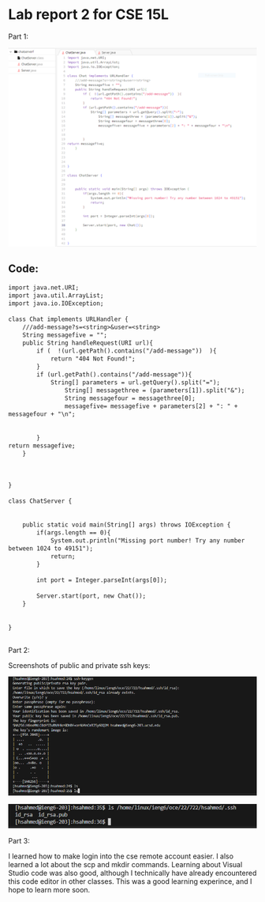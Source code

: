 # Lab report 2 for CSE 15L


Part 1:




![Image](lab3,cse15Lscreenshot20.png)

## Code:
```
import java.net.URI;
import java.util.ArrayList;
import java.io.IOException;

class Chat implements URLHandler {
    ///add-message?s=<string>&user=<string>
    String messagefive = "";
    public String handleRequest(URI url){
        if (  !(url.getPath().contains("/add-message"))  ){
            return "404 Not Found!";
        }
        if (url.getPath().contains("/add-message")){
            String[] parameters = url.getQuery().split("=");
                String[] messagethree = (parameters[1]).split("&");
                String messagefour = messagethree[0];
                messagefive= messagefive + parameters[2] + ": " + messagefour + "\n";
            

        }
return messagefive;
    }



}

class ChatServer {


    public static void main(String[] args) throws IOException {
        if(args.length == 0){
            System.out.println("Missing port number! Try any number between 1024 to 49151");
            return;
        }

        int port = Integer.parseInt(args[0]);

        Server.start(port, new Chat());
    }


}


```

Part 2:

Screenshots of public and private ssh keys:

![Image](lab3,cse15Lscreenshot6.png)

![Image](lab3,cse15Lscreenshot7.png)


Part 3:

I learned how to make login into the cse remote account easier. I also learned a lot about the scp and mkdir commands. Learning about Visual Studio code was also good, although I technically have already encountered this code editor in other classes. This was a good learning experince, and I hope to learn more soon.









